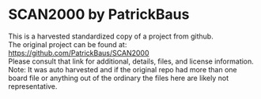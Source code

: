 
# SCAN2000 by PatrickBaus  
This is a harvested standardized copy of a project from github.  
The original project can be found at:  
https://github.com/PatrickBaus/SCAN2000  
Please consult that link for additional, details, files, and license information.  
Note: It was auto harvested and if the original repo had more than one board file or anything out of the ordinary the files here are likely not representative.  
    